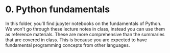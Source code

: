 # 0. Python fundamentals 

In this folder, you'll find jupyter notebooks on the fundamentals of Python. We won't go through these lecture notes in class, instead you can use them as reference materials. These are more comprehensive than the summaries that are covered in class. This is because you are expected to have fundamental programming concepts from other languages.